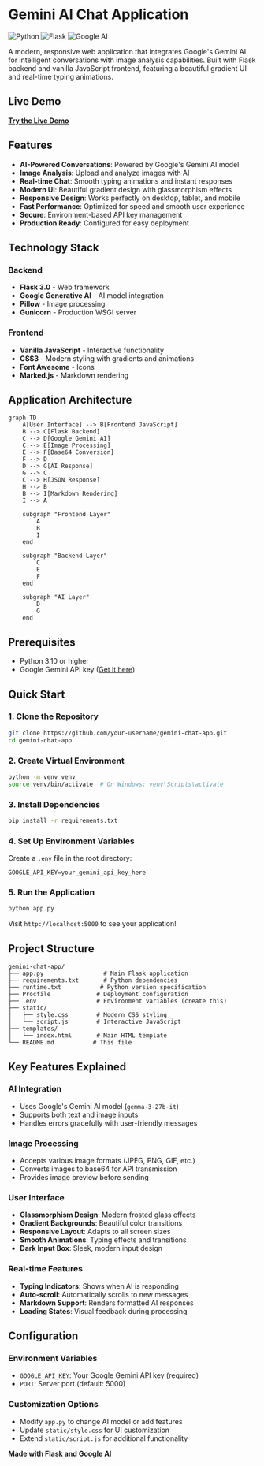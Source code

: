 # Gemini AI Chat Application

![Python](https://img.shields.io/badge/Python-3.10-blue.svg)
![Flask](https://img.shields.io/badge/Flask-3.0-green.svg)
![Google AI](https://img.shields.io/badge/Google%20AI-Gemini-orange.svg)


A modern, responsive web application that integrates Google's Gemini AI for intelligent conversations with image analysis capabilities. Built with Flask backend and vanilla JavaScript frontend, featuring a beautiful gradient UI and real-time typing animations.

## Live Demo

**[Try the Live Demo](https://q-a-chatbot-with-gemini.onrender.com)**

## Features

- **AI-Powered Conversations**: Powered by Google's Gemini AI model
- **Image Analysis**: Upload and analyze images with AI
- **Real-time Chat**: Smooth typing animations and instant responses
- **Modern UI**: Beautiful gradient design with glassmorphism effects
- **Responsive Design**: Works perfectly on desktop, tablet, and mobile
- **Fast Performance**: Optimized for speed and smooth user experience
- **Secure**: Environment-based API key management
- **Production Ready**: Configured for easy deployment

## Technology Stack

### Backend
- **Flask 3.0** - Web framework
- **Google Generative AI** - AI model integration
- **Pillow** - Image processing
- **Gunicorn** - Production WSGI server

### Frontend
- **Vanilla JavaScript** - Interactive functionality
- **CSS3** - Modern styling with gradients and animations
- **Font Awesome** - Icons
- **Marked.js** - Markdown rendering

## Application Architecture

```mermaid
graph TD
    A[User Interface] --> B[Frontend JavaScript]
    B --> C[Flask Backend]
    C --> D[Google Gemini AI]
    C --> E[Image Processing]
    E --> F[Base64 Conversion]
    F --> D
    D --> G[AI Response]
    G --> C
    C --> H[JSON Response]
    H --> B
    B --> I[Markdown Rendering]
    I --> A
    
    subgraph "Frontend Layer"
        A
        B
        I
    end
    
    subgraph "Backend Layer"
        C
        E
        F
    end
    
    subgraph "AI Layer"
        D
        G
    end
```

## Prerequisites

- Python 3.10 or higher
- Google Gemini API key ([Get it here](https://makersuite.google.com/app/apikey))

## Quick Start

### 1. Clone the Repository
```bash
git clone https://github.com/your-username/gemini-chat-app.git
cd gemini-chat-app
```

### 2. Create Virtual Environment
```bash
python -m venv venv
source venv/bin/activate  # On Windows: venv\Scripts\activate
```

### 3. Install Dependencies
```bash
pip install -r requirements.txt
```

### 4. Set Up Environment Variables
Create a `.env` file in the root directory:
```env
GOOGLE_API_KEY=your_gemini_api_key_here
```

### 5. Run the Application
```bash
python app.py
```

Visit `http://localhost:5000` to see your application!

## Project Structure

```
gemini-chat-app/
├── app.py                 # Main Flask application
├── requirements.txt       # Python dependencies
├── runtime.txt           # Python version specification
├── Procfile             # Deployment configuration
├── .env                 # Environment variables (create this)
├── static/
│   ├── style.css        # Modern CSS styling
│   └── script.js        # Interactive JavaScript
├── templates/
│   └── index.html       # Main HTML template
└── README.md           # This file
```

## Key Features Explained

### AI Integration
- Uses Google's Gemini AI model (`gemma-3-27b-it`)
- Supports both text and image inputs
- Handles errors gracefully with user-friendly messages

### Image Processing
- Accepts various image formats (JPEG, PNG, GIF, etc.)
- Converts images to base64 for API transmission
- Provides image preview before sending

### User Interface
- **Glassmorphism Design**: Modern frosted glass effects
- **Gradient Backgrounds**: Beautiful color transitions
- **Responsive Layout**: Adapts to all screen sizes
- **Smooth Animations**: Typing effects and transitions
- **Dark Input Box**: Sleek, modern input design

### Real-time Features
- **Typing Indicators**: Shows when AI is responding
- **Auto-scroll**: Automatically scrolls to new messages
- **Markdown Support**: Renders formatted AI responses
- **Loading States**: Visual feedback during processing

## Configuration

### Environment Variables
- `GOOGLE_API_KEY`: Your Google Gemini API key (required)
- `PORT`: Server port (default: 5000)

### Customization Options
- Modify `app.py` to change AI model or add features
- Update `static/style.css` for UI customization
- Extend `static/script.js` for additional functionality



**Made with Flask and Google AI**
